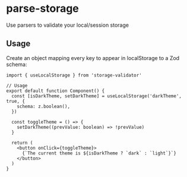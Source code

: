 # parse-storage
Use parsers to validate your local/session storage

## Usage
Create an object mapping every key to appear in localStorage to a Zod schema:
```tsx
import { useLocalStorage } from 'storage-validator'

// Usage
export default function Component() {
  const [isDarkTheme, setDarkTheme] = useLocalStorage('darkTheme', true, {
    schema: z.boolean(),
  })

  const toggleTheme = () => {
    setDarkTheme((prevValue: boolean) => !prevValue)
  }

  return (
    <button onClick={toggleTheme}>
      {`The current theme is ${isDarkTheme ? `dark` : `light`}`}
    </button>
  )
}
```